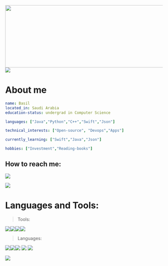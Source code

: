 


  <img src="https://media.giphy.com/media/tIHktzgRi8yjIplFVI/giphy.gif" width="1000" height="200" />





<img src="https://user-images.githubusercontent.com/73097560/115834477-dbab4500-a447-11eb-908a-139a6edaec5c.gif">








# About me
```yaml
name: Basil
located_in: Saudi Arabia
education-status: undergrad in Computer Science

languages: ["Java","Python","C++","Swift","Json"]

technical_interests: ["Open-source", "Devops","Apps"]

currently_learning: ["Swift","Java","Json"]

hobbies: ["Investment","Reading-books"]
```

## How to reach me: 

 [<img src="https://img.icons8.com/fluency/35/000000/email-open.png"/>](mailto:basilbenaziz@gmail.com)





<img src="https://user-images.githubusercontent.com/73097560/115834477-dbab4500-a447-11eb-908a-139a6edaec5c.gif">






# Languages and Tools: 
  
  

  
  
  
>Tools:

<img src="https://img.icons8.com/officel/40/000000/mac-os.png"/><img src="https://img.icons8.com/fluency/40/000000/visual-studio-code-2019.png"/><img src="https://img.icons8.com/color/40/000000/xcode.png"/><img src="https://img.icons8.com/color/40/000000/stackoverflow.png"/>

>Languages:

<img src="https://img.icons8.com/color/40/000000/java-coffee-cup-logo--v1.png"/><img src="https://img.icons8.com/color/40/000000/c-plus-plus-logo.png"/><img src="https://img.icons8.com/color/40/000000/markdown.png"/> <img src="https://img.icons8.com/color/45/undefined/swift.png"/> <img src="https://img.icons8.com/color/40/undefined/json--v1.png"/>








<img src="https://user-images.githubusercontent.com/73097560/115834477-dbab4500-a447-11eb-908a-139a6edaec5c.gif">

<!--START_SECTION:waka-->
<!--END_SECTION:waka-->
